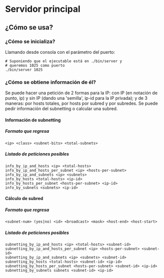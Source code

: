 # Servidor principal

## ¿Cómo se usa?

### ¿Cómo se inicializa?

Llamando desde consola con el parámetro del puerto:

    # Suponiendo que el ejecutable está en ./bin/server y
    # queremos 1025 como puerto
    ./bin/server 1025

### ¿Cómo se obtiene información de él?

Se puede hacer una petición de 2 formas para la IP: con IP (en notación
de punto, ip) y sin IP (dando una 'semilla', ip-id para la IP privada);
y de 3 maneras: por hosts totales, por hosts por subred y por subredes.
Se puede pedir información del subnetting o calcular una subred.

#### Información de subnetting

##### Formato que regresa

    <ip> <class> <subnet-bits> <total-subnets>

##### Listado de peticiones posibles

    info_by_ip_and_hosts <ip> <total-hosts>
    info_by_ip_and_hosts_per_subnet <ip> <hosts-per-subnet>
    info_by_ip_and_subnets <ip> <subnets>
    info_by_hosts <total-hosts> <ip-id>
    info_by_hosts_per_subnet <hosts-per-subnet> <ip-id>
    info_by_subnets <subnets> <ip-id>

#### Cálculo de subred

##### Formato que regresa

    <subnet-num> (yes|no) <id> <broadcast> <mask> <host-end> <host-start>

##### Listado de peticiones posibles

    subnetting_by_ip_and_hosts <ip> <total-hosts> <subnet-id>
    subnetting_by_ip_and_hosts_per_subnet <ip> <hosts-per-subnet> <subnet-id>
    subnetting_by_ip_and_subnets <ip> <subnets> <subnet-id>
    subnetting_by_hosts <total-hosts> <subnet-id> <ip-id>
    subnetting_by_hosts_per_subnet <hosts-per-subnet> <subnet-id> <ip-id>
    subnetting_by_subnets subnets <subnet-id> <ip-id>

